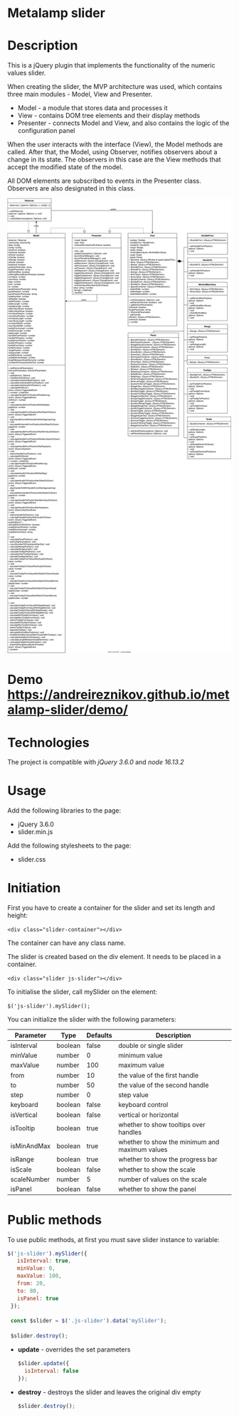 # Metalamp slider

# Description

This is a jQuery plugin that implements the functionality of the numeric values slider.

When creating the slider, the MVP architecture was used, which contains three main modules - Model, View and Presenter.

- Model - a module that stores data and processes it
- View - contains DOM tree elements and their display methods
- Presenter - connects Model and View, and also contains the logic of the configuration panel

When the user interacts with the interface (View), the Model methods are called. After that, the Model, using Observer, notifies observers about a change in its state. The observers in this case are the View methods that accept the modified state of the model.

All DOM elements are subscribed to events in the Presenter class. Observers are also designated in this class.

![UML](/slider-uml.svg "UML")

# Demo https://andreireznikov.github.io/metalamp-slider/demo/

# Technologies

The project is compatible with *jQuery 3.6.0* and *node 16.13.2*

# Usage

Add the following libraries to the page:

- jQuery 3.6.0
- slider.min.js

Add the following stylesheets to the page:

- slider.css

# Initiation

First you have to create a container for the slider and set its length and height:

`<div class="slider-container"></div>`

The container can have any class name.

The slider is created based on the div element. It needs to be placed in a container.

`<div class="slider js-slider"></div>`

To initialise the slider, call mySlider on the element:

`$('js-slider').mySlider();`

You can initialize the slider with the following parameters:

  | Parameter | Type | Defaults | Description |
  | --- | --- | --- | --- |
  | isInterval | boolean | false | double or single slider |
  | minValue | number | 0 | minimum value |
  | maxValue | number | 100 | maximum value |
  | from | number | 10 | the value of the first handle |
  | to | number | 50 | the value of the second handle |
  | step | number | 0 | step value |
  | keyboard | boolean | false | keyboard control |
  | isVertical | boolean | false | vertical or horizontal |
  | isTooltip | boolean | true | whether to show tooltips over handles |
  | isMinAndMax | boolean | true | whether to show the minimum and maximum values |
  | isRange | boolean | true | whether to show the progress bar |
  | isScale | boolean | false | whether to show the scale |
  | scaleNumber | number | 5 | number of values on the scale |
  | isPanel | boolean | false | whether to show the panel |

# Public methods

To use public methods, at first you must save slider instance to variable:

```javascript
$('js-slider').mySlider({ 
   isInterval: true, 
   minValue: 0, 
   maxValue: 100, 
   from: 20, 
   to: 80, 
   isPanel: true 
 });

 const $slider = $('.js-slider').data('mySlider');

 $slider.destroy();
 ```

 - **update** - overrides the set parameters
 
    ```javascript
    $slider.update({
      isInterval: false
    });
    ```

 - **destroy** - destroys the slider and leaves the original div empty
    
    ```javascript
    $slider.destroy();
    ```



